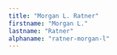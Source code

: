```yaml
---
title: "Morgan L. Ratner"
firstname: "Morgan L."
lastname: "Ratner"
alphaname: "ratner-morgan-l"
---
```

